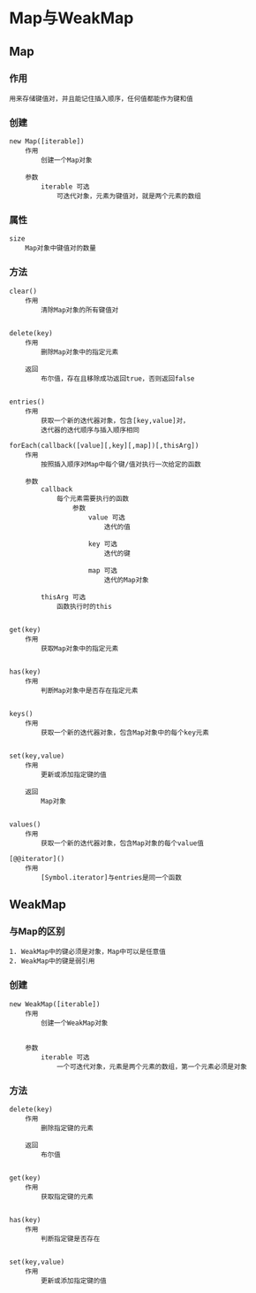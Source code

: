 # Map与WeakMap

## Map

### 作用
    用来存储键值对，并且能记住插入顺序，任何值都能作为键和值

### 创建
    new Map([iterable])
        作用
            创建一个Map对象
        
        参数
            iterable 可选
                可迭代对象，元素为键值对，就是两个元素的数组

### 属性
    size
        Map对象中键值对的数量


### 方法
    clear()
        作用
            清除Map对象的所有键值对


    delete(key)
        作用    
            删除Map对象中的指定元素

        返回
            布尔值，存在且移除成功返回true，否则返回false


    entries()
        作用
            获取一个新的迭代器对象，包含[key,value]对，
            迭代器的迭代顺序与插入顺序相同

    forEach(callback([value][,key][,map])[,thisArg])
        作用
            按照插入顺序对Map中每个键/值对执行一次给定的函数
        
        参数
            callback
                每个元素需要执行的函数
                    参数    
                        value 可选
                            迭代的值

                        key 可选
                            迭代的键

                        map 可选
                            迭代的Map对象
            
            thisArg 可选
                函数执行时的this
        

    get(key)
        作用
            获取Map对象中的指定元素

    
    has(key)
        作用
            判断Map对象中是否存在指定元素

    
    keys()
        作用
            获取一个新的迭代器对象，包含Map对象中的每个key元素

    
    set(key,value)
        作用
            更新或添加指定键的值

        返回
            Map对象

    
    values()
        作用
            获取一个新的迭代器对象，包含Map对象的每个value值

    [@@iterator]()
        作用
            [Symbol.iterator]与entries是同一个函数


## WeakMap
            
        
### 与Map的区别
    1. WeakMap中的键必须是对象，Map中可以是任意值
    2. WeakMap中的键是弱引用



### 创建
    new WeakMap([iterable])
        作用
            创建一个WeakMap对象


        参数
            iterable 可选
                一个可迭代对象，元素是两个元素的数组，第一个元素必须是对象


### 方法
    delete(key)
        作用
            删除指定键的元素

        返回
            布尔值
    

    get(key)
        作用
            获取指定键的元素
        

    has(key)
        作用
            判断指定键是否存在

    
    set(key,value)
        作用
            更新或添加指定键的值
            

